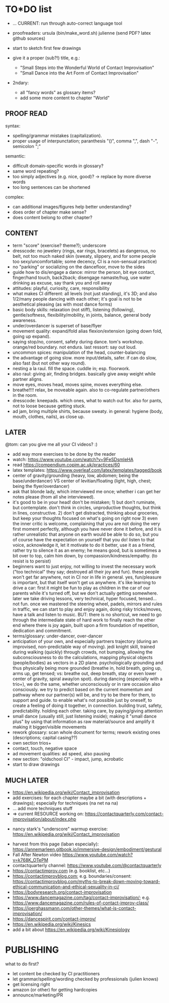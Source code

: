 TO*DO list
====================================================================================================

* ... CURRENT: run through auto-correct language tool
* proofreaders: ursula (bin/make_word.sh) julienne (send PDF? latex github sources)
* start to sketch first few drawings

* give it a proper (sub?!) title, e.g.:
  * "Small Steps into the Wonderful World of Contact Improvisation"
  * "Small Dance into the Art Form of Contact Improvisation"
* 2ndary:
  * all "fancy words" as glossary items?
  * add some more content to chapter "World"

PROOF READ
------------------------------------------------------------------------
syntax:
* spelling/grammar mistakes (capitalization).
* proper usage of interpunctation; paranthesis "()", comma ",", dash "-", semicolon ";"

semantic:
* difficult domain-specific words in glossary?
* same word repeating?
* too simply adjectives (e.g. nice, good)? -> replace by more diverse words
* too long sentences can be shortened

complex:
* can additional images/figures help better understanding?
* does order of chapter make sense?
* does content belong to other chapter?


CONTENT
------------------------------------------------------------------------
* term "score" (exercise? theme?); underscore
* dresscode: no jewelery (rings, ear rings, bracelets) as dangerous, no belt, not too much naked skin (sweaty, slippery, and for some people too sexy/uncomfortable; some decency, CI is a non-sensual practice)
* no "parking" or socializing on the dancefloor, move to the sides
* guide how to dis/engage a dance: mirror the person, bit eye contact, finger/hand touch, back2back; disengage namaste/hug, use water drinking as excuse, say thank you and roll away
* attitudes: playful, curiosity, care, responsibility
* what makes CI different: all levels (not just standing), it's 3D; and also 1/2/many people dancing with each other; it's goal is not to be aesthetical pleasing (as with most dance forms)
* basic body skills: relaxation (not stiff), listening (following), gentle/softness, flexibility/mobility, in joints, balance, general body awareness.
* under/overdancer is superset of base/flyer
* movement quality: expand/fold alias flexion/extension (going down fold, going up expand).
* saying stop/no, consent, safety during dance. tom's workshop. orange/red boundary. not endura. last ressort: say out loud.
* uncommon spices: manipulation of the head, counter-balancing
* the advantage of going slow. more input/details, safer. if can do slow, also fast (but not other way round).
* nesting a la raul. fill the space. cuddle in; esp. floorwork.
* also raul: giving air, finding bridges. basically give away weight while partner aligns.
* move eyes, moves head, moves spine, moves everything else.
* breathe!!!! relax, be moveable again. also to co-regulate partner/others in the room.
* dresscode: kneepads. which ones, what to watch out for. also for pants, not to loose because getting stuck.
* ad jam, bring multiple shirts, because sweaty. in general: hygiene (body, mouth, clothes, nails), as close up.


LATER
------------------------------------------------------------------------
@tom: can you give me all your CI videos? :)
* add way more exercises to be done by the reader
* watch: https://www.youtube.com/watch?v=9FeSDsmIeHA
* read https://compendium.copim.ac.uk/practices/60
* latex templates: https://www.overleaf.com/latex/templates/tagged/book
* center of gravity/grounding (heavy, low, abdomen; being the base/underdancer) VS center of levitian/floating (light, high, chest; being the flyer/overdancer)
* ask that blonde lady, which interviewed me once; whether i can get her notes please (from all she interviewed).
* it's good to be in your head! don't be mistaken; 1) but don't ruminate, but contemplate. don't think in circles, unproductive thoughts, but think in lines, constructive. 2) don't get distracted, thinking about groceries, but keep your thoughts focused on what's going on right now 3) even the inner critic is welcome, complaining that you are not doing the very first moment perfectly, although you have never done it before, and it is rather unrealistic that anyone on earth would be able to do so, but you of course have the expectation on yourself that you do! listen to that voice, acknowledge it, let it motivate to do it better, use it as a friend, rather try to silence it as an enemy; he means good, but is sometimes a bit over to top, calm him down, by compassion/kindness/empathy. (to resist is to persist)
* beginners want to just enjoy, not willing to invest the necessary work ("too technical" they say; destroyed all their joy and fun). these people won't get far anywhere, not in CI nor in life in general. yes, fun/pleasure is important, but that itself won't get us anywhere. it's like learning to drive a car: first it might be fun to play as children in the car of our parents while it's turned off, but we don't actually getting somewhere. later we take driving lessons, very technical, hyper focused, tensed... not fun. once we mastered the steering wheel, padels, mirrors and rules in traffic, we can start to play and enjoy again, doing risky tricks/moves, have a talk and listen to music. BUT: there is no shortcut, we need to go through the intermediate state of hard work to finally reach the other end where there is joy again, built upon a firm foundation of repetition, dedication and commitment. 
* terms/glossary: under-dancer, over-dancer
* anticipation of your own, and especially partners trajectory (during an improvised, non-predictable way of moving). jedi knight skill, trained during walking (quickly) through crowds, not bumping, allowing the subconsciousness to do the calculations, mapping physical objects (people/bodies) as vectors in a 2D plane. psychologically grounding and thus physically being more grounded (breathe in, hold breath, going up, arms up, get tensed; vs: breathe out, deep breath, stay or even lower center of gravity, spiral away/on spot). during dancing (especially with a trio+), we do the same, whether unconsciously or in rare occasion also consciously. we try to predict based on the current momentum and pathway where our partner(s) will be, and try to be there for them, to support and guide. to enable what's not possible just by oneself, to create a feeling of doing it together, in connection. building trust, safety, predictability. holding each other. taking care, by paying/giving attention
* small dance (usually still, just listening inside); making it "small dance plus" by using that information as raw material/source and amplify it making it bigger/visible movements
* rework glossary: scan whole document for terms; rework existing ones (descriptions; capital casing??)
* own section trios+
* contact, touch, negative space
* ad movement qualities: ad speed, also pausing
* new section: "oldschool CI" - impact, jump, acrobatic
* start to draw drawings

MUCH LATER
------------------------------------------------------------------------

* https://en.wikipedia.org/wiki/Contact_improvisation
* add exercises: for each chapter maybe a bit (with descriptions + drawings); especially for techniques (na net na na)
* ... add more techniques stuff
* => current RESOURCE working on: https://contactquarterly.com/contact-improvisation/about/index.php
- nancy stark's "underscore" warmup exercise: https://en.wikipedia.org/wiki/Contact_improvisation
* harvest from this page (laban especially): https://annemarleen.gitbook.io/immersive-design/embodiment/gestural
* Fall After Newton video https://www.youtube.com/watch?v=k768K_OTePM
* contactquarterly channel: https://www.youtube.com/@contactquarterly
* https://contactimprov.com (e.g. booklist, etc...)
* https://contactimprovblog.com; e.g. boundaries/consent: https://contactimprovblog.com/myths-to-break-down-moving-toward-ethical-communication-and-ethical-sexuality-in-ci/
* https://bodyresearch.org/contact-improvisation
* https://www.dancemagazine.com/tag/contact-improvisation/; e.g. https://www.dancemagazine.com/rules-of-contact-improv-class/
* https://joerghassmann.com/other-themes/what-is-contact-improvisation/
* https://dancespirit.com/contact-improv/
* https://en.wikipedia.org/wiki/Kinesics
* add a bit about https://en.wikipedia.org/wiki/Kinesiology


PUBLISHING
====================================================================================================

what to do first?

* let content be checked by CI practitioners
* let grammar/spelling/wording checked by professionals (julien knows)
* get licensing right
* amazon (or other) for getting hardcopies
* announce/marketing/PR